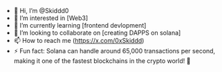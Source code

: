 - 👋 Hi, I’m @Skiddd0
- 👀 I’m interested in [Web3]
- 🌱 I’m currently learning [frontend devlopment]
- 💞️ I’m looking to collaborate on [creating DAPPS on solana]
- 📫 How to reach me (https://x.com/0xSkiddd)
- ⚡ Fun fact: Solana can handle around 65,000 transactions per second, making it one of the fastest blockchains in the crypto world! 🚀
<!---
Skiddd0/Skiddd0 is a ✨ special ✨ repository because its `README.md` (this file) appears on your GitHub profile.
You can click the Preview link to take a look at your changes.
--->
